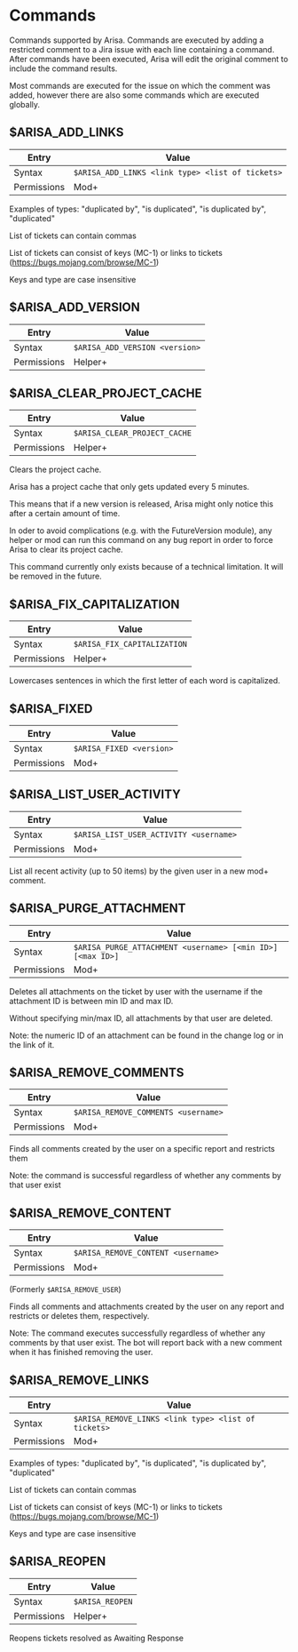 # Commands
Commands supported by Arisa. Commands are executed by adding a restricted comment to a Jira issue with each line
containing a command. After commands have been executed, Arisa will edit the original comment to include the command
results.

Most commands are executed for the issue on which the comment was added, however there are also some commands which
are executed globally.

## $ARISA_ADD_LINKS
| Entry       | Value                                            |
| ----------- | ------------------------------------------------ |
| Syntax      | `$ARISA_ADD_LINKS <link type> <list of tickets>` |
| Permissions | Mod+                                             |

Examples of types: "duplicated by", "is duplicated", "is duplicated by", "duplicated"

List of tickets can contain commas

List of tickets can consist of keys (MC-1) or links to tickets (https://bugs.mojang.com/browse/MC-1)

Keys and type are case insensitive

## $ARISA_ADD_VERSION
| Entry       | Value                          |
| ----------- | ------------------------------ |
| Syntax      | `$ARISA_ADD_VERSION <version>` |
| Permissions | Helper+                        |

## $ARISA_CLEAR_PROJECT_CACHE
| Entry       | Value                          |
| ----------- | ------------------------------ |
| Syntax      | `$ARISA_CLEAR_PROJECT_CACHE`   |
| Permissions | Helper+                        |

Clears the project cache.

Arisa has a project cache that only gets updated every 5 minutes.

This means that if a new version is released, Arisa might only notice this after a certain amount of time.

In oder to avoid complications (e.g. with the FutureVersion module), any helper or mod can run this command
on any bug report in order to force Arisa to clear its project cache.

This command currently only exists because of a technical limitation. It will be removed in the future.

## $ARISA_FIX_CAPITALIZATION
| Entry       | Value                       |
| ----------- | --------------------------- |
| Syntax      | `$ARISA_FIX_CAPITALIZATION` |
| Permissions | Helper+                     |

Lowercases sentences in which the first letter of each word is capitalized.

## $ARISA_FIXED
| Entry       | Value                    |
| ----------- | ------------------------ |
| Syntax      | `$ARISA_FIXED <version>` |
| Permissions | Mod+                     |

## $ARISA_LIST_USER_ACTIVITY
| Entry       | Value                                  |
| ----------- | -------------------------------------- |
| Syntax      | `$ARISA_LIST_USER_ACTIVITY <username>` |
| Permissions | Mod+                                   |

List all recent activity (up to 50 items) by the given user in a new mod+ comment.

## $ARISA_PURGE_ATTACHMENT
| Entry       | Value                                                      |
| ----------- | ---------------------------------------------------------- |
| Syntax      | `$ARISA_PURGE_ATTACHMENT <username> [<min ID>] [<max ID>]` |
| Permissions | Mod+                                                       |

Deletes all attachments on the ticket by user with the username if the attachment ID is between min ID and max ID.

Without specifying min/max ID, all attachments by that user are deleted.

Note: the numeric ID of an attachment can be found in the change log or in the link of it.

## $ARISA_REMOVE_COMMENTS
| Entry       | Value                               |
| ----------- | ----------------------------------- |
| Syntax      | `$ARISA_REMOVE_COMMENTS <username>` |
| Permissions | Mod+                                |

Finds all comments created by the user on a specific report and restricts them

Note: the command is successful regardless of whether any comments by that user exist

## $ARISA_REMOVE_CONTENT
| Entry       | Value                              |
| ----------- | ---------------------------------- |
| Syntax      | `$ARISA_REMOVE_CONTENT <username>` |
| Permissions | Mod+                               |

(Formerly `$ARISA_REMOVE_USER`)

Finds all comments and attachments created by the user on any report and restricts or deletes them, respectively.

Note: The command executes successfully regardless of whether any comments by that user exist. The bot will report back
with a new comment when it has finished removing the user.

## $ARISA_REMOVE_LINKS
| Entry       | Value                                               |
| ----------- | --------------------------------------------------- |
| Syntax      | `$ARISA_REMOVE_LINKS <link type> <list of tickets>` |
| Permissions | Mod+                                                |

Examples of types: "duplicated by", "is duplicated", "is duplicated by", "duplicated"

List of tickets can contain commas

List of tickets can consist of keys (MC-1) or links to tickets (https://bugs.mojang.com/browse/MC-1)

Keys and type are case insensitive

## $ARISA_REOPEN
| Entry       | Value           |
| ----------- | --------------- |
| Syntax      | `$ARISA_REOPEN` |
| Permissions | Helper+         |

Reopens tickets resolved as Awaiting Response

